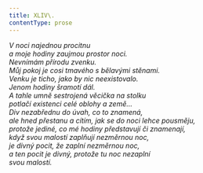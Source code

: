 ```yaml
---
title: XLIV\.
contentType: prose
---
```


<section>

_V noci najednou procitnu  
a moje hodiny zaujmou prostor noci.  
Nevnímám přírodu zvenku.  
Můj pokoj je cosi tmavého s bělavými stěnami.  
Venku je ticho, jako by nic neexistovalo.  
Jenom hodiny šramotí dál.  
A tahle umně sestrojená věcička na stolku  
potlačí existenci celé oblohy a země…  
Div nezabřednu do úvah, co to znamená,  
ale hned přestanu a cítím, jak se do noci lehce pousměju,  
protože jediné, co mé hodiny představují či znamenají,  
když svou malostí zaplňují nezměrnou noc,  
je divný pocit, že zaplní nezměrnou noc,  
a ten pocit je divný, protože tu noc nezaplní  
svou malostí._

</section>
